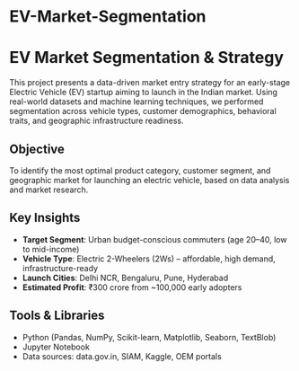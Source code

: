 # EV-Market-Segmentation
# EV Market Segmentation & Strategy 

This project presents a data-driven market entry strategy for an early-stage Electric Vehicle (EV) startup aiming to launch in the Indian market. Using real-world datasets and machine learning techniques, we performed segmentation across vehicle types, customer demographics, behavioral traits, and geographic infrastructure readiness.

##  Objective
To identify the most optimal product category, customer segment, and geographic market for launching an electric vehicle, based on data analysis and market research.

##  Key Insights
- **Target Segment**: Urban budget-conscious commuters (age 20–40, low to mid-income)
- **Vehicle Type**: Electric 2-Wheelers (2Ws) – affordable, high demand, infrastructure-ready
- **Launch Cities**: Delhi NCR, Bengaluru, Pune, Hyderabad
- **Estimated Profit**: ₹300 crore from ~100,000 early adopters

## Tools & Libraries
- Python (Pandas, NumPy, Scikit-learn, Matplotlib, Seaborn, TextBlob)
- Jupyter Notebook
- Data sources: data.gov.in, SIAM, Kaggle, OEM portals


